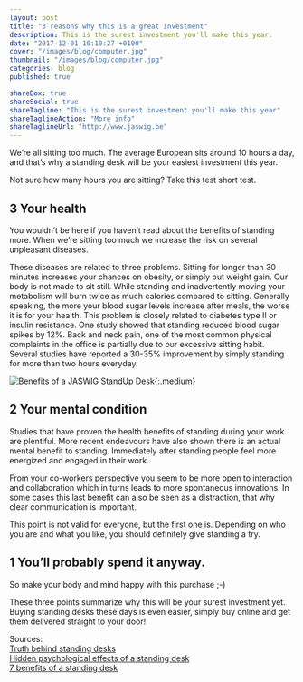 ```yaml
---
layout: post
title: "3 reasons why this is a great investment"
description: This is the surest investment you'll make this year. 
date: "2017-12-01 10:10:27 +0100"
cover: "/images/blog/computer.jpg"
thumbnail: "/images/blog/computer.jpg"
categories: blog
published: true

shareBox: true
shareSocial: true
shareTagline: "This is the surest investment you'll make this year"
shareTaglineAction: "More info"
shareTaglineUrl: "http://www.jaswig.be"
---
```

We’re all sitting too much. The average European sits around 10 hours a day, and that’s why a standing desk will be your easiest investment this year.
<!--more-->
Not sure how many hours you are sitting? Take this test short test.

## 3 Your health

You wouldn’t be here if you haven’t read about the benefits of standing more. When we’re sitting too much we increase the risk on several unpleasant diseases.

These diseases are related to three problems. Sitting for longer than 30 minutes increases your chances on obesity, or simply put weight gain. Our body is not made to sit still. While standing and inadvertently moving your metabolism will burn twice as much calories compared to sitting. 
Generally speaking, the more your blood sugar levels increase after meals, the worse it is for your health. This problem is closely related to diabetes type II or insulin resistance. One study showed that standing reduced blood sugar spikes by 12%.
Back and neck pain, one of the most common physical complaints in the office is partially due to our excessive sitting habit. Several studies have reported a 30-35% improvement by simply standing for more than two hours everyday.

![Benefits of a JASWIG StandUp Desk](/images/blog/why-jaswig-infographic.jpg){:.medium}

## 2 Your mental condition

Studies that have proven the health benefits of standing during your work are plentiful.
More recent endeavours have also shown there is an actual mental benefit to standing.
Immediately after standing people feel more energized and engaged in their work.  

From your co-workers perspective you seem to be more open to interaction and collaboration which in turns leads to more spontaneous innovations. In some cases this last benefit can also be seen as a distraction, that why clear communication is important.

This point is not valid for everyone, but the first one is. Depending on who you are and what you like, you should definitely give standing a try.

## 1 You’ll probably spend it anyway. 
So make your body and mind happy with this purchase ;-)

These three points summarize why this will be your surest investment yet.
Buying standing desks these days is even easier, simply buy online and get them delivered straight to your door!

 Sources:  
 [Truth behind standing desks](https://www.health.harvard.edu/blog/the-truth-behind-standing-desks-2016092310264)  
 [Hidden psychological effects of a standing desk](https://lifehacker.com/the-hidden-psychological-benefits-of-a-standing-desk-955696631)  
 [7 benefits of a standing desk](https://www.healthline.com/nutrition/7-benefits-of-a-standing-desk) 


